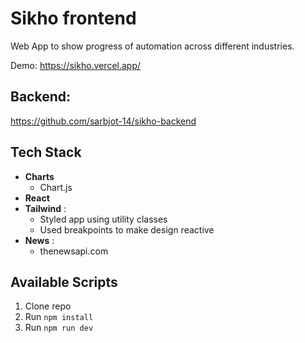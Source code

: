 # Sikho frontend

Web App to show progress of automation across different industries.

Demo: https://sikho.vercel.app/

## Backend:
https://github.com/sarbjot-14/sikho-backend

## Tech Stack

- **Charts**
  - Chart.js
- **React**
- **Tailwind** :
  - Styled app using utility classes
  - Used breakpoints to make design reactive
- **News** :
  - thenewsapi.com
  
## Available Scripts

1. Clone repo
2. Run `npm install`
3. Run `npm run dev`
